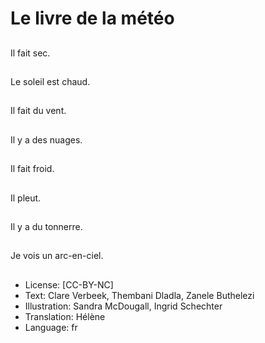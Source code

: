 # Le livre de la météo

##
Il fait sec.

##
Le soleil est chaud.

##
Il fait du vent.

##
Il y a des nuages.

##
Il fait froid.

##
Il pleut.

##
Il y a du tonnerre.

##
Je vois un arc-en-ciel.

##
* License: [CC-BY-NC]
* Text: Clare Verbeek, Thembani Dladla, Zanele Buthelezi
* Illustration: Sandra McDougall, Ingrid Schechter
* Translation: Hélène
* Language: fr
